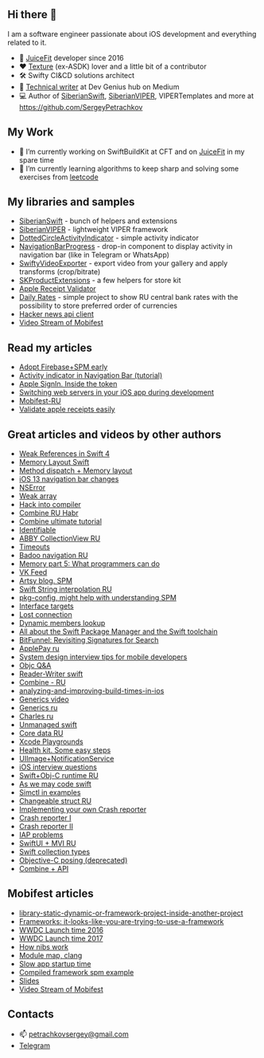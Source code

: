 ## Hi there 👋

I am a software engineer passionate about iOS development and everything related to it.

- 💪 [JuiceFit](https://apps.apple.com/us/app/juicefit/id1130889719) developer since 2016
- ❤️ [Texture](https://github.com/TextureGroup/Texture) (ex-ASDK) lover and a little bit of a contributor
- 🛠 Swifty CI&CD solutions architect
- 📝 [Technical writer](https://medium.com/@petrachkovsergey) at Dev Genius hub on Medium
- 💻 Author of [SiberianSwift](https://github.com/SergeyPetrachkov/SiberianSwift), [SiberianVIPER](https://github.com/SergeyPetrachkov/SiberianVIPER), VIPERTemplates and more at https://github.com/SergeyPetrachkov 

## My Work

- 🔭 I’m currently working on SwiftBuildKit at CFT and on [JuiceFit](https://apps.apple.com/us/app/juicefit/id1130889719) in my spare time
- 🌱 I’m currently learning algorithms to keep sharp and solving some exercises from [leetcode](https://leetcode.com/petrachkovsergey/)

## My libraries and samples

- [SiberianSwift](https://github.com/SergeyPetrachkov/SiberianSwift) - bunch of helpers and extensions
- [SiberianVIPER](https://github.com/SergeyPetrachkov/SiberianVIPER) - lightweight VIPER framework
- [DottedCircleActivityIndicator](https://github.com/SergeyPetrachkov/DottedCircleActivityIndicator) - simple activity indicator
- [NavigationBarProgress](https://github.com/SergeyPetrachkov/NavigationBarProgress) - drop-in component to display activity in navigation bar (like in Telegram or WhatsApp)
- [SwiftyVideoExporter](https://github.com/SergeyPetrachkov/SwiftyVideoExporter) - export video from your gallery and apply transforms (crop/bitrate)
- [SKProductExtensions](https://github.com/SergeyPetrachkov/SKProductExtensions) - a few helpers for store kit
- [Apple Receipt Validator](https://github.com/SergeyPetrachkov/AppleReceiptValidator)
- [Daily Rates](https://github.com/SergeyPetrachkov/DailyRatesRF) - simple project to show RU central bank rates with the possibility to store preferred order of currencies
- [Hacker news api client](https://github.com/SergeyPetrachkov/HackerNewsDemo)
- [Video Stream of Mobifest](https://www.youtube.com/watch?v=cA6vZWNvKvw&feature=youtu.be&ab_channel=videoCFT)

## Read my articles

- [Adopt Firebase+SPM early](https://medium.com/dev-genius/firebase-spm-xcode-12-bcefcef2bd6b)
- [Activity indicator in Navigation Bar (tutorial)](https://medium.com/dev-genius/activity-indicator-in-navigation-bar-tutorial-484b2614f6e4)
- [Apple SignIn. Inside the token](https://medium.com/dev-genius/apple-signin-inside-the-token-e51c58d94e86)
- [Switching web servers in your iOS app during development](https://medium.com/actonica/manage-environments-in-your-ios-app-9ba1c0117414)
- [Mobifest-RU](https://www.notion.so/a92893d8ab28491e97711ee74aef6a6f)
- [Validate apple receipts easily](https://medium.com/@petrachkovsergey/validate-apple-receipts-easily-1c91c72a424f)

## Great articles and videos by other authors

- [Weak References in Swift 4](https://mikeash.com/pyblog/friday-qa-2017-09-22-swift-4-weak-references.html)
- [Memory Layout Swift](https://academy.realm.io/posts/greg-heo-dealing-asynchrous-synchronous-swift-swift-language-user-group-2017/)
- [Method dispatch + Memory layout](https://heartbeat.fritz.ai/understanding-method-dispatch-in-swift-684801e718bc)
- [iOS 13 navigation bar changes](https://sarunw.com/posts/uinavigationbar-changes-in-ios13/)
- [NSError](https://nshipster.com/nserror/)
- [Weak array](https://marcosantadev.com/swift-arrays-holding-elements-weak-references/)
- [Hack into compiler](https://godbolt.org/)
- [Combine RU Habr](https://habr.com/ru/post/476678/)
- [Combine ultimate tutorial](https://theswiftdev.com/2019/10/31/the-ultimate-combine-framework-tutorial-in-swift/)
- [Identifiable](https://nshipster.com/identifiable/)
- [ABBY CollectionView RU](https://habr.com/ru/company/abbyy/blog/477734/)
- [Timeouts](https://forums.developer.apple.com/thread/73232) 
- [Badoo navigation RU](https://habr.com/ru/company/badoo/blog/483830/)
- [Memory part 5: What programmers can do](https://lwn.net/Articles/255364/)
- [VK Feed](https://habr.com/ru/company/vk/blog/481626/)
- [Artsy blog. SPM](https://artsy.github.io/blog/2019/01/05/its-time-to-use-spm/)
- [Swift String interpolation RU](https://habr.com/ru/post/447586/)
- [pkg-config, might help with understanding SPM](https://en.wikipedia.org/wiki/Pkg-config)
- [Interface targets](https://swiftrocks.com/reducing-ios-build-times-by-using-interface-targets.html)
- [Lost connection](https://developer.apple.com/library/archive/qa/qa1941/_index.html#//apple_ref/doc/uid/DTS40017602)
- [Dynamic members lookup](https://www.hackingwithswift.com/articles/55/how-to-use-dynamic-member-lookup-in-swift)
- [All about the Swift Package Manager and the Swift toolchain](https://theswiftdev.com/2019/01/14/all-about-the-swift-package-manager-and-the-swift-toolchain/)
- [BitFunnel: Revisiting Signatures for Search](https://danluu.com/bitfunnel-sigir.pdf)
- [ApplePay ru](https://vc.ru/dev/103118-poshagovaya-instrukciya-po-integracii-apple-pay-v-vashe-mobilnoe-prilozhenie)
- [System design interview tips for mobile developers](https://medium.com/@goncharov.artemv/grokking-the-mobile-system-design-interview-6a06fa94491b)
- [Objc Q&A](https://gist.github.com/CodaFi/a012ba4fb2df8b8826af2c85297f393e)
- [Reader-Writer swift](https://medium.com/@dmytro.anokhin/concurrency-in-swift-reader-writer-lock-4f255ae73422)
- [Combine - RU](https://habr.com/ru/post/488442/)
- [analyzing-and-improving-build-times-in-ios](https://medium.com/flawless-app-stories/analyzing-and-improving-build-times-in-ios-5e2b77ef408e)
- [Generics video](https://www.youtube.com/watch?v=ctS8FzqcRug)
- [Generics ru](https://habr.com/ru/post/451704/)
- [Charles ru](https://habr.com/ru/company/funcorp/blog/492940/)
- [Unmanaged swift](https://nshipster.com/unmanaged/)
- [Core data RU](https://habr.com/ru/post/436510/)
- [Xcode Playgrounds](https://www.pardel.net/blog/2019/swift-3rdparty-playgrounds)
- [Health kit. Some easy steps](https://crunchybagel.com/recording-workouts-in-healthkit/)
- [UIImage+NotificationService](https://blog.kulman.sk/dealing-with-memory-limits-in-app-extensions/)
- [iOS interview questions](https://iosinterviewguide.com/ios-interview-questions-for-senior-developers-in-2020)
- [Swift+Obj-C runtime RU](https://medium.com/yandex-maps-mobile/objc-runtime-in-swift-2cbfbc59c5cb)
- [As we may code swift](https://nshipster.com/as-we-may-code/)
- [Simctl in examples](https://medium.com/xcblog/simctl-control-ios-simulators-from-command-line-78b9006a20dc)
- [Changeable struct RU](https://habr.com/ru/company/hh/blog/511636/)
- [Implementing your own Crash reporter](https://developer.apple.com/forums/thread/113742)
- [Crash reporter I](https://stackoverflow.com/questions/54648806/intercepting-crashes-on-ios/54650600)
- [Crash reporter II](https://www.youtube.com/watch?v=6EsCWWXv7jg)
- [IAP problems](https://stackoverflow.com/questions/31812352/in-app-purchase-not-working-after-publishing-ios-app-to-app-store)
- [SwiftUI + MVI RU](https://habr.com/ru/post/512542/)
- [Swift collection types](https://harshil.net/blog/swift-sequence-collection-array)
- [Objective-C posing (deprecated)](https://www.tutorialspoint.com/objective_c/objective_c_posing.htm#:~:text=Objective%2DC%20permits%20a%20class,received%20by%20the%20posing%20class.)
- [Combine + API](https://www.vadimbulavin.com/modern-networking-in-swift-5-with-urlsession-combine-framework-and-codable/)

## Mobifest articles
- [library-static-dynamic-or-framework-project-inside-another-project](https://stackoverflow.com/questions/15331056/library-static-dynamic-or-framework-project-inside-another-project/59216151#59216151)
- [Frameworks: it-looks-like-you-are-trying-to-use-a-framework](https://www.bignerdranch.com/blog/it-looks-like-you-are-trying-to-use-a-framework/)
- [WWDC Launch time 2016](https://developer.apple.com/videos/play/wwdc2016/406/)
- [WWDC Launch time 2017](https://developer.apple.com/videos/play/wwdc2017/413)
- [How nibs work](https://developer.apple.com/library/archive/documentation/Cocoa/Conceptual/LoadingResources/CocoaNibs/CocoaNibs.html)
- [Module map, clang](https://clang.llvm.org/docs/Modules.html#module-maps)
- [Slow app startup time](https://useyourloaf.com/blog/slow-app-startup-times/)
- [Compiled framework spm example](https://github.com/wendyliga/compiled-framework-spm)
- [Slides](https://github.com/SergeyPetrachkov/SergeyPetrachkov/raw/gh-pages/Mobifest%20%2B%20SPM.zip)
- [Video Stream of Mobifest](https://www.youtube.com/watch?v=cA6vZWNvKvw&feature=youtu.be&ab_channel=videoCFT)

## Contacts

- 📫 petrachkovsergey@gmail.com
- [Telegram](https://t.me/petrachkovsergey)
